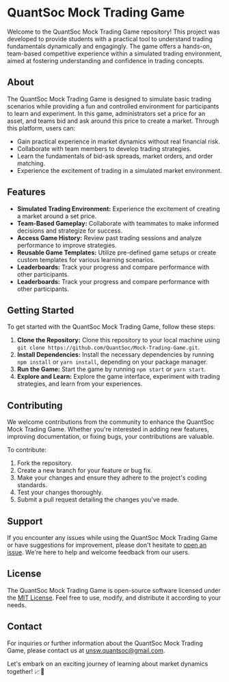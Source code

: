 # QuantSoc Mock Trading Game

Welcome to the QuantSoc Mock Trading Game repository! This project was developed to provide students with a practical tool to understand trading fundamentals dynamically and engagingly. The game offers a hands-on, team-based competitive experience within a simulated trading environment, aimed at fostering understanding and confidence in trading concepts.

## About

The QuantSoc Mock Trading Game is designed to simulate basic trading scenarios while providing a fun and controlled environment for participants to learn and experiment. In this game, administrators set a price for an asset, and teams bid and ask around this price to create a market. Through this platform, users can:

- Gain practical experience in market dynamics without real financial risk.
- Collaborate with team members to develop trading strategies.
- Learn the fundamentals of bid-ask spreads, market orders, and order matching.
- Experience the excitement of trading in a simulated market environment.

## Features

- **Simulated Trading Environment:** Experience the excitement of creating a market around a set price.
- **Team-Based Gameplay:** Collaborate with teammates to make informed decisions and strategize for success.
- **Access Game History:** Review past trading sessions and analyze performance to improve strategies.
- **Reusable Game Templates:** Utilize pre-defined game setups or create custom templates for various learning scenarios.
- **Leaderboards:** Track your progress and compare performance with other participants.
- **Leaderboards:** Track your progress and compare performance with other participants.

## Getting Started

To get started with the QuantSoc Mock Trading Game, follow these steps:

1. **Clone the Repository:** Clone this repository to your local machine using `git clone https://github.com/QuantSoc/Mock-Trading-Game.git`.
2. **Install Dependencies:** Install the necessary dependencies by running `npm install` or `yarn install`, depending on your package manager.
3. **Run the Game:** Start the game by running `npm start` or `yarn start`.
4. **Explore and Learn:** Explore the game interface, experiment with trading strategies, and learn from your experiences.

## Contributing

We welcome contributions from the community to enhance the QuantSoc Mock Trading Game. Whether you're interested in adding new features, improving documentation, or fixing bugs, your contributions are valuable.

To contribute:

1. Fork the repository.
2. Create a new branch for your feature or bug fix.
3. Make your changes and ensure they adhere to the project's coding standards.
4. Test your changes thoroughly.
5. Submit a pull request detailing the changes you've made.

## Support

If you encounter any issues while using the QuantSoc Mock Trading Game or have suggestions for improvement, please don't hesitate to [open an issue](https://github.com/QuantSoc/Mock-Trading-Game/issues). We're here to help and welcome feedback from our users.

## License

The QuantSoc Mock Trading Game is open-source software licensed under the [MIT License](LICENSE). Feel free to use, modify, and distribute it according to your needs.

## Contact

For inquiries or further information about the QuantSoc Mock Trading Game, please contact us at [unsw.quantsoc@gmail.com](mailto:unsw.quantsoc@gmail.com).

Let's embark on an exciting journey of learning about market dynamics together! 📈💼
